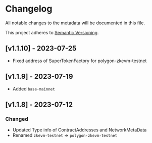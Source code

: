 # Changelog
All notable changes to the metadata will be documented in this file.

This project adheres to [Semantic Versioning](https://semver.org/spec/v2.0.0.html).

## [v1.1.10] - 2023-07-25
- Fixed address of SuperTokenFactory for polygon-zkevm-testnet

## [v1.1.9] - 2023-07-19

- Added `base-mainnet`

## [v1.1.8] - 2023-07-12

### Changed
- Updated Type info of ContractAddresses and NetworkMetaData
- Renamed `zkevm-testnet` => `polygon-zkevm-testnet`
